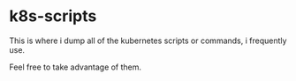 # k8s-scripts

This is where i dump all of the kubernetes scripts or commands, i frequently use.

Feel free to take advantage of them.
